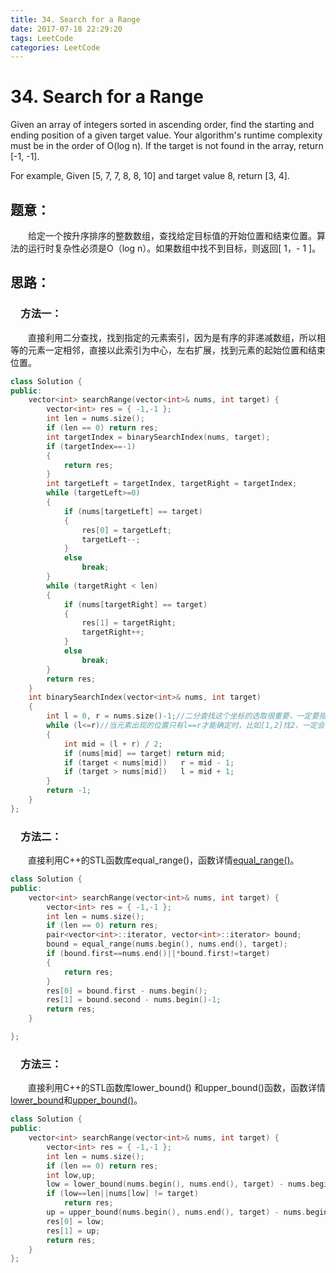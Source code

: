 ```yaml
---
title: 34. Search for a Range
date: 2017-07-18 22:29:20
tags: LeetCode
categories: LeetCode
---
```


# 34. Search for a Range

Given an array of integers sorted in ascending order, find the starting and ending position of a given target value.
Your algorithm's runtime complexity must be in the order of O(log n).
If the target is not found in the array, return [-1, -1].

For example,
Given [5, 7, 7, 8, 8, 10] and target value 8,
return [3, 4]. 

<!--more-->

## 题意：

　　给定一个按升序排序的整数数组，查找给定目标值的开始位置和结束位置。算法的运行时复杂性必须是O（log n）。如果数组中找不到目标，则返回[ 1，- 1 ]。

## 思路：

### 　方法一：

　　直接利用二分查找，找到指定的元素索引，因为是有序的非递减数组，所以相等的元素一定相邻，直接以此索引为中心，左右扩展，找到元素的起始位置和结束位置。

```c++
class Solution {
public:
	vector<int> searchRange(vector<int>& nums, int target) {
		vector<int> res = { -1,-1 };
		int len = nums.size();
		if (len == 0) return res;
		int targetIndex = binarySearchIndex(nums, target);
		if (targetIndex==-1)
		{
			return res;
		}
		int targetLeft = targetIndex, targetRight = targetIndex;
		while (targetLeft>=0)
		{
			if (nums[targetLeft] == target)
			{
				res[0] = targetLeft;
				targetLeft--;
			}
			else
				break;
		}
		while (targetRight < len)
		{
			if (nums[targetRight] == target)
			{
				res[1] = targetRight;
				targetRight++;
			}
			else
				break;
		}
		return res;
	}
	int binarySearchIndex(vector<int>& nums, int target)
	{
		int l = 0, r = nums.size()-1;//二分查找这个坐标的选取很重要，一定要指向要查找的第一个元素和最后一个元素！！！！！
		while (l<=r)//当元素出现的位置只有l==r才能确定时，比如[1,2]找2，一定会出现l==r，所以由上面左右坐标确定后，一定注意此处要有相等！！！！！！
		{
			int mid = (l + r) / 2;
			if (nums[mid] == target) return mid;
			if (target < nums[mid])   r = mid - 1;
			if (target > nums[mid])   l = mid + 1;
		}
		return -1;
	}
};

```

### 　方法二：

　　直接利用C++的STL函数库equal_range()，函数详情[equal_range()](http://www.cplusplus.com/reference/algorithm/equal_range/?kw=equal_range)。

```c++
class Solution {
public:
	vector<int> searchRange(vector<int>& nums, int target) {
		vector<int> res = { -1,-1 };
		int len = nums.size();
		if (len == 0) return res;
		pair<vector<int>::iterator, vector<int>::iterator> bound;
		bound = equal_range(nums.begin(), nums.end(), target);
		if (bound.first==nums.end()||*bound.first!=target)
		{
			return res;
		}
		res[0] = bound.first - nums.begin();
		res[1] = bound.second - nums.begin()-1;
		return res;
	}

};
```

### 　方法三：

　　直接利用C++的STL函数库lower_bound() 和upper_bound()函数，函数详情[lower_bound](http://www.cplusplus.com/reference/algorithm/lower_bound/)和[upper_bound()](http://www.cplusplus.com/reference/algorithm/upper_bound/)。

```c++
class Solution {
public:
	vector<int> searchRange(vector<int>& nums, int target) {
		vector<int> res = { -1,-1 };
		int len = nums.size();
		if (len == 0) return res;
		int low,up;
		low = lower_bound(nums.begin(), nums.end(), target) - nums.begin();
		if (low==len||nums[low] != target)
			return res;
		up = upper_bound(nums.begin(), nums.end(), target) - nums.begin() - 1;
		res[0] = low;
		res[1] = up;
		return res;
	}
};

```



